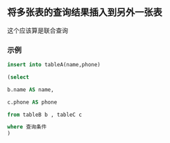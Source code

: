 
## 将多张表的查询结果插入到另外一张表

这个应该算是联合查询

### 示例

```sql
insert into tableA(name,phone)

(select 

b.name AS name,

c.phone AS phone

from tableB b , tableC c

where 查询条件
)
```
